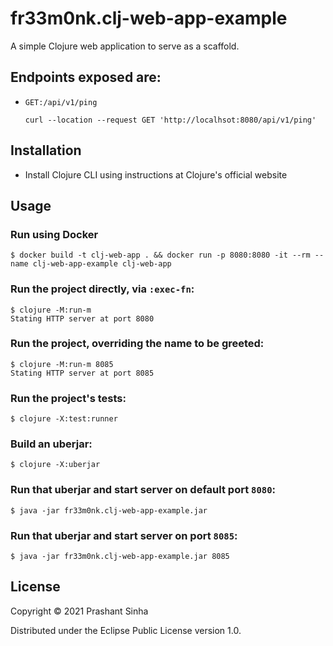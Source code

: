 # fr33m0nk.clj-web-app-example

A simple Clojure web application to serve as a scaffold.

## Endpoints exposed are:

* `GET:/api/v1/ping`
  ```shell
  curl --location --request GET 'http://localhsot:8080/api/v1/ping'
  ```

## Installation

* Install Clojure CLI using instructions at Clojure's official website

## Usage

### Run using Docker

    $ docker build -t clj-web-app . && docker run -p 8080:8080 -it --rm --name clj-web-app-example clj-web-app

### Run the project directly, via `:exec-fn`:

    $ clojure -M:run-m
    Stating HTTP server at port 8080

### Run the project, overriding the name to be greeted:

    $ clojure -M:run-m 8085
    Stating HTTP server at port 8085

### Run the project's tests:

    $ clojure -X:test:runner

### Build an uberjar:

    $ clojure -X:uberjar

### Run that uberjar and start server on default port `8080`:

    $ java -jar fr33m0nk.clj-web-app-example.jar

### Run that uberjar and start server on port `8085`:

    $ java -jar fr33m0nk.clj-web-app-example.jar 8085

## License

Copyright © 2021 Prashant Sinha

Distributed under the Eclipse Public License version 1.0.
